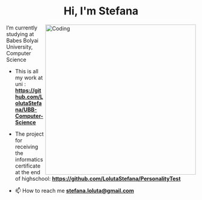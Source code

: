 
<h1 align="center">Hi, I'm Stefana</h1>

<img align="right" alt="Coding" width="400" src="https://cdn.dribbble.com/users/1227167/screenshots/4265886/victim_004_mac.gif">
I’m currently studying at Babes Bolyai University, Computer Science

- This is all my work at uni : **https://github.com/LolutaStefana/UBB-Computer-Science**

- The project for receiving the informatics certificate at the end of highschool: **https://github.com/LolutaStefana/PersonalityTest**

- 📫 How to reach me **stefana.loluta@gmail.com**




